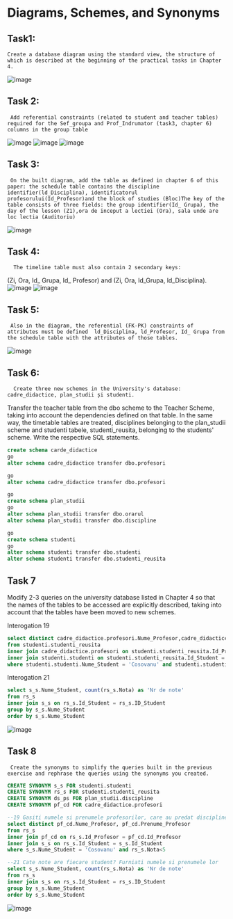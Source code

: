 # Diagrams, Schemes, and Synonyms
## Task1: 
    Create a database diagram using the standard view, the structure of which is described at the beginning of the practical tasks in Chapter 4.
![image](https://github.com/FluffyK/BDC_LABS/blob/master/LAB7-1.JPG)

## Task 2:
     Add referential constraints (related to student and teacher tables) required for the Sef_groupa and Prof_Indrumator (task3, chapter 6) columns in the group table
![image](https://github.com/FluffyK/BDC_LABS/blob/master/LAB7-2.1.JPG)
![image](https://github.com/FluffyK/BDC_LABS/blob/master/LAB7-2.2.JPG)
![image](https://github.com/FluffyK/BDC_LABS/blob/master/LAB7-2.3.JPG)


## Task 3:
     On the built diagram, add the table as defined in chapter 6 of this paper: the schedule table contains the discipline identifier(ld_Disciplina), identificatorul profesorului(Id_Profesor)and the block of studies (Bloc)The key of the table consists of three fields: the group identifier(Id_ Grupa), the day of the lesson (Z1),ora de inceput a lectiei (Ora), sala unde are loc lectia (Auditoriu)
![image](https://github.com/FluffyK/BDC_LABS/blob/master/LAB7-3.JPG)


## Task 4:
      The timeline table must also contain 2 secondary keys:
 (Zi, Ora, Id_ Grupa, Id_ Profesor) and (Zi, Ora, ld_Grupa, ld_Disciplina).
![image](https://github.com/FluffyK/BDC_LABS/blob/master/LAB7-4.png)
![image](https://github.com/FluffyK/BDC_LABS/blob/master/LAB7-4.2.png)

## Task 5:
     Also in the diagram, the referential (FK-PK) constraints of attributes must be defined  ld_Disciplina, ld_Profesor, Id_ Grupa from the schedule table with the attributes of those tables.
![image](https://github.com/FluffyK/BDC_LABS/blob/master/LAB7-5.png)

## Task 6:
      Create three new schemes in the University's database: cadre_didactice, plan_studii și studenti. 
Transfer the teacher table from the dbo scheme to the Teacher Scheme, taking into account the dependencies defined on that table. In the same way, the timetable tables are treated, disciplines belonging to the plan_studii scheme and studenti tabele, studenti_reusita, belonging to the students' scheme. Write the respective SQL statements.

```sql
create schema carde_didactice
go 
alter schema cadre_didactice transfer dbo.profesori

go
alter schema cadre_didactice transfer dbo.profesori

go
create schema plan_studii
go
alter schema plan_studii transfer dbo.orarul
alter schema plan_studii transfer dbo.discipline

go
create schema studenti
go
alter schema studenti transfer dbo.studenti
alter schema studenti transfer dbo.studenti_reusita
```

## Task 7
  Modify 2-3 queries on the university database listed in Chapter 4 so that the names of the tables to be accessed are explicitly described, taking into account that the tables have been moved to new schemes.

  Interogation 19
```sql
select distinct cadre_didactice.profesori.Nume_Profesor,cadre_didactice.profesori.Prenume_Profesor
from studenti.studenti_reusita
inner join cadre_didactice.profesori on studenti.studenti_reusita.Id_Profesor = cadre_didactice.profesori.Id_Profesor
inner join studenti.studenti on studenti.studenti_reusita.Id_Student = studenti.studenti.Id_Student
where studenti.studenti.Nume_Student = 'Cosovanu' and studenti.studenti_reusita.Nota<5
```

  Interogation 21
```sql
select s_s.Nume_Student, count(rs_s.Nota) as 'Nr de note'
from rs_s
inner join s_s on rs_s.Id_Student = rs_s.ID_Student
group by s_s.Nume_Student
order by s_s.Nume_Student
```
![image](https://github.com/FluffyK/BDC_LABS/blob/master/LAB7-7.png)
## Task 8
     Create the synonyms to simplify the queries built in the previous exercise and rephrase the queries using the synonyms you created.
```sql
CREATE SYNONYM s_s FOR studenti.studenti
CREATE SYNONYM rs_s FOR studenti.studenti_reusita
CREATE SYNONYM ds_ps FOR plan_studii.discipline
CREATE SYNONYM pf_cd FOR cadre_didactice.profesori

--19 Gasiti numele si prenumele profesorilor, care au predat discipline, in care studentul "Cosovanu" a fost respins (nota<5) la cel putin o proba
select distinct pf_cd.Nume_Profesor, pf_cd.Prenume_Profesor
from rs_s
inner join pf_cd on rs_s.Id_Profesor = pf_cd.Id_Profesor
inner join s_s on rs_s.Id_Student = s_s.Id_Student
where s_s.Nume_Student = 'Cosovanu' and rs_s.Nota<5

--21 Cate note are fiecare student? Furniati numele si prenumele lor
select s_s.Nume_Student, count(rs_s.Nota) as 'Nr de note'
from rs_s
inner join s_s on rs_s.Id_Student = rs_s.ID_Student
group by s_s.Nume_Student
order by s_s.Nume_Student
```

![image](https://github.com/FluffyK/BDC_LABS/blob/master/LAB7-8.png)



